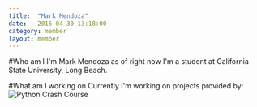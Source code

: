 ```yaml
---
title:  "Mark Mendoza"
date:   2016-04-30 13:18:00
category: member
layout: member
---
```


#Who am I
I'm Mark Mendoza as of right now I'm a student at California State University, Long Beach.



#What am I working on
Currently I'm working on projects provided by: 
![Python Crash Course](https://www.nostarch.com/sites/default/files/imagecache/product_full/pcc_cover-front.png "Python Crash Course")